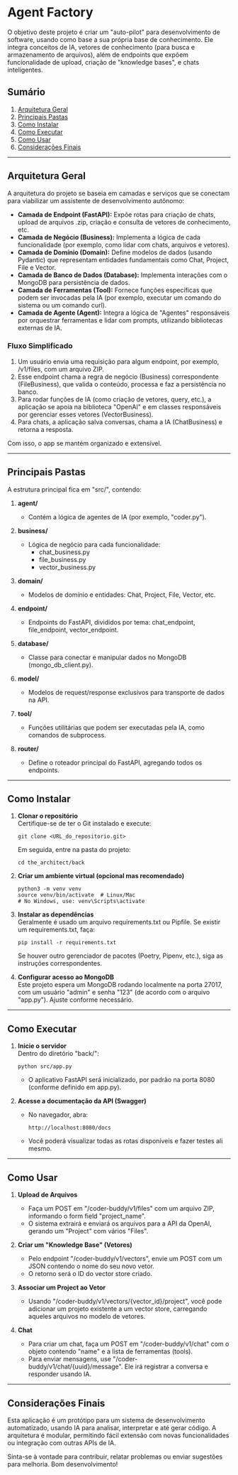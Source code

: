 # Agent Factory

O objetivo deste projeto é criar um "auto-pilot" para desenvolvimento de software, usando como base a sua própria base de conhecimento. Ele integra conceitos de IA, vetores de conhecimento (para busca e armazenamento de arquivos), além de endpoints que expõem funcionalidade de upload, criação de "knowledge bases", e chats inteligentes.

## Sumário

1. [Arquitetura Geral](#arquitetura-geral)  
2. [Principais Pastas](#principais-pastas)  
3. [Como Instalar](#como-instalar)  
4. [Como Executar](#como-executar)  
5. [Como Usar](#como-usar)  
6. [Considerações Finais](#considerações-finais)

---

## Arquitetura Geral

A arquitetura do projeto se baseia em camadas e serviços que se conectam para viabilizar um assistente de desenvolvimento autônomo:

- **Camada de Endpoint (FastAPI):** Expõe rotas para criação de chats, upload de arquivos .zip, criação e consulta de vetores de conhecimento, etc.  
- **Camada de Negócio (Business):** Implementa a lógica de cada funcionalidade (por exemplo, como lidar com chats, arquivos e vetores).  
- **Camada de Domínio (Domain):** Define modelos de dados (usando Pydantic) que representam entidades fundamentais como Chat, Project, File e Vector.  
- **Camada de Banco de Dados (Database):** Implementa interações com o MongoDB para persistência de dados.  
- **Camada de Ferramentas (Tool):** Fornece funções específicas que podem ser invocadas pela IA (por exemplo, executar um comando do sistema ou um comando curl).  
- **Camada de Agente (Agent):** Integra a lógica de "Agentes" responsáveis por orquestrar ferramentas e lidar com prompts, utilizando bibliotecas externas de IA.

### Fluxo Simplificado

1. Um usuário envia uma requisição para algum endpoint, por exemplo, /v1/files, com um arquivo ZIP.  
2. Esse endpoint chama a regra de negócio (Business) correspondente (FileBusiness), que valida o conteúdo, processa e faz a persistência no banco.  
3. Para rodar funções de IA (como criação de vetores, query, etc.), a aplicação se apoia na biblioteca "OpenAI" e em classes responsáveis por gerenciar esses vetores (VectorBusiness).  
4. Para chats, a aplicação salva conversas, chama a IA (ChatBusiness) e retorna a resposta.  

Com isso, o app se mantém organizado e extensível.

---

## Principais Pastas

A estrutura principal fica em "src/", contendo:

1. **agent/**  
   - Contém a lógica de agentes de IA (por exemplo, "coder.py").

2. **business/**  
   - Lógica de negócio para cada funcionalidade:  
     - chat_business.py  
     - file_business.py  
     - vector_business.py  

3. **domain/**  
   - Modelos de domínio e entidades: Chat, Project, File, Vector, etc.

4. **endpoint/**  
   - Endpoints do FastAPI, divididos por tema: chat_endpoint, file_endpoint, vector_endpoint.

5. **database/**  
   - Classe para conectar e manipular dados no MongoDB (mongo_db_client.py).

6. **model/**  
   - Modelos de request/response exclusivos para transporte de dados na API.

7. **tool/**  
   - Funções utilitárias que podem ser executadas pela IA, como comandos de subprocess.

8. **router/**  
   - Define o roteador principal do FastAPI, agregando todos os endpoints.

---

## Como Instalar

1. **Clonar o repositório**  
   Certifique-se de ter o Git instalado e execute:
   ```
   git clone <URL_do_repositorio.git>
   ```
   Em seguida, entre na pasta do projeto:
   ```
   cd the_architect/back
   ```

2. **Criar um ambiente virtual (opcional mas recomendado)**  
   ```
   python3 -m venv venv
   source venv/bin/activate  # Linux/Mac
   # No Windows, use: venv\Scripts\activate
   ```

3. **Instalar as dependências**  
   Geralmente é usado um arquivo requirements.txt ou Pipfile. Se existir um requirements.txt, faça:
   ```
   pip install -r requirements.txt
   ```
   Se houver outro gerenciador de pacotes (Poetry, Pipenv, etc.), siga as instruções correspondentes.

4. **Configurar acesso ao MongoDB**  
   Este projeto espera um MongoDB rodando localmente na porta 27017, com um usuário "admin" e senha "123" (de acordo com o arquivo "app.py"). Ajuste conforme necessário.

---

## Como Executar

1. **Inicie o servidor**  
   Dentro do diretório "back/":
   ```
   python src/app.py
   ```
   - O aplicativo FastAPI será inicializado, por padrão na porta 8080 (conforme definido em app.py).

2. **Acesse a documentação da API (Swagger)**  
   - No navegador, abra:  
     ```
     http://localhost:8080/docs
     ```
   - Você poderá visualizar todas as rotas disponíveis e fazer testes ali mesmo.

---

## Como Usar

1. **Upload de Arquivos**  
   - Faça um POST em "/coder-buddy/v1/files" com um arquivo ZIP, informando o form field "project_name".  
   - O sistema extrairá e enviará os arquivos para a API da OpenAI, gerando um "Project" com vários "Files".

2. **Criar um "Knowledge Base" (Vetores)**  
   - Pelo endpoint "/coder-buddy/v1/vectors", envie um POST com um JSON contendo o nome do seu novo vetor.  
   - O retorno será o ID do vector store criado.

3. **Associar um Project ao Vetor**  
   - Usando "/coder-buddy/v1/vectors/{vector_id}/project", você pode adicionar um projeto existente a um vector store, carregando aqueles arquivos no modelo de vetores.

4. **Chat**  
   - Para criar um chat, faça um POST em "/coder-buddy/v1/chat" com o objeto contendo "name" e a lista de ferramentas (tools).  
   - Para enviar mensagens, use "/coder-buddy/v1/chat/{uuid}/message". Ele irá registrar a conversa e responder usando IA.

---

## Considerações Finais

Esta aplicação é um protótipo para um sistema de desenvolvimento automatizado, usando IA para analisar, interpretar e até gerar código. A arquitetura é modular, permitindo fácil extensão com novas funcionalidades ou integração com outras APIs de IA.

Sinta-se à vontade para contribuir, relatar problemas ou enviar sugestões para melhoria. Bom desenvolvimento! 
